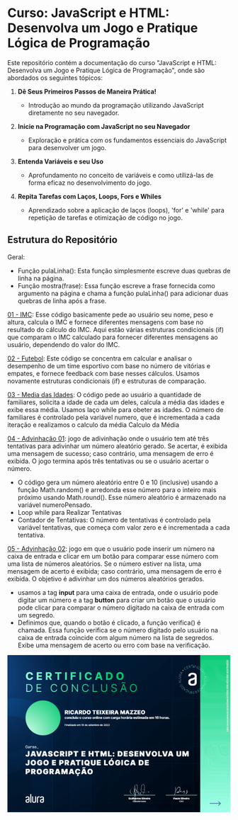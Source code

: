 # Curso: JavaScript e HTML: Desenvolva um Jogo e Pratique Lógica de Programação

Este repositório contém a documentação do curso "JavaScript e HTML: Desenvolva um Jogo e Pratique Lógica de Programação", onde são abordados os seguintes tópicos:

1. **Dê Seus Primeiros Passos de Maneira Prática!**
   - Introdução ao mundo da programação utilizando JavaScript diretamente no seu navegador.

2. **Inicie na Programação com JavaScript no seu Navegador**
   - Exploração e prática com os fundamentos essenciais do JavaScript para desenvolver um jogo.

3. **Entenda Variáveis e seu Uso**
   - Aprofundamento no conceito de variáveis e como utilizá-las de forma eficaz no desenvolvimento do jogo.

4. **Repita Tarefas com Laços, Loops, Fors e Whiles**
   - Aprendizado sobre a aplicação de laços (loops), 'for' e 'while' para repetição de tarefas e otimização de código no jogo.
  
## Estrutura do Repositório

Geral:
- Função pulaLinha(): Esta função simplesmente escreve duas quebras de linha na página.
- Função mostra(frase): Essa função escreve a frase fornecida como argumento na página e chama a função pulaLinha() para adicionar duas quebras de linha após a frase.

[01 - IMC](/imc.html): Esse código basicamente pede ao usuário seu nome, peso e altura, calcula o IMC e fornece diferentes mensagens com base no resultado do cálculo do IMC.
Aqui estão várias estruturas condicionais (if) que comparam o IMC calculado para fornecer diferentes mensagens ao usuário, dependendo do valor do IMC.

[02 - Futebol](/futebol.html): Este código se concentra em calcular e analisar o desempenho de um time esportivo com base no número de vitórias e empates, e fornece feedback com base nesses cálculos.
Usamos novamente estruturas condicionais (if) e estruturas de comparação. 

[03 - Media das Idades](/media_idades_familiares.html): O código pede ao usuário a quantidade de familiares, solicita a idade de cada um deles, calcula a média das idades e exibe essa média.
Usamos laço while para obeter as idades. O número de familiares é controlado pela variável numero, que é incrementada a cada iteração e realizamos o calculo da média
Calculo da Média

[04 - Advinhação 01](/adivinhacao.html): jogo de adivinhação onde o usuário tem até três tentativas para adivinhar um número aleatório gerado. Se acertar, é exibida uma mensagem de sucesso; caso contrário, uma mensagem de erro é exibida. O jogo termina após três tentativas ou se o usuário acertar o número.
- O código gera um número aleatório entre 0 e 10 (inclusive) usando a função Math.random() e arredonda esse número para o inteiro mais próximo usando Math.round(). Esse número aleatório é armazenado na variável numeroPensado.
- Loop while para Realizar Tentativas
- Contador de Tentativas: O número de tentativas é controlado pela variável tentativas, que começa com valor zero e é incrementada a cada tentativa.

[05 - Advinhação 02](/adivinhacao2.html): jogo em que o usuário pode inserir um número na caixa de entrada e clicar em um botão para comparar esse número com uma lista de números aleatórios. Se o número estiver na lista, uma mensagem de acerto é exibida; caso contrário, uma mensagem de erro é exibida. O objetivo é adivinhar um dos números aleatórios gerados.
- usamos a tag <strong>input</strong> para uma caixa de entrada, onde o usuário pode digitar um número e a tag <strong>button</strong> para criar um botão que o usuário pode clicar para comparar o número digitado na caixa de entrada com um segredo.
- Definimos que, quando o botão é clicado, a função verifica() é chamada. Essa função verifica se o número digitado pelo usuário na caixa de entrada coincide com algum número na lista de segredos. Exibe uma mensagem de acerto ou erro com base na verificação.

![Certificado](certificado.png)
